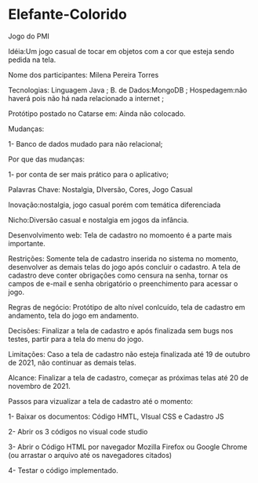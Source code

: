 # Elefante-Colorido
Jogo do PMI

Idéia:Um jogo casual de tocar em objetos com a cor que esteja sendo pedida na tela.

Nome dos participantes: Milena Pereira Torres

Tecnologias: Linguagem Java ; B. de Dados:MongoDB ; Hospedagem:não haverá pois não há nada relacionado a internet ;

Protótipo postado no Catarse em: Ainda não colocado.

Mudanças:

1- Banco de dados mudado para não relacional;

Por que das mudanças:

1- por conta de ser mais prático para o aplicativo;

Palavras Chave: Nostalgia, DIversão, Cores, Jogo Casual

Inovação:nostalgia, jogo casual porém com temática diferenciada

Nicho:Diversão casual e nostalgia em jogos da infância.

Desenvolvimento web: Tela de cadastro no momoento é a parte mais importante.

Restrições: Somente tela de cadastro inserida no sistema no momento, desenvolver as demais telas do jogo após concluir o cadastro. A tela de cadastro deve conter obrigações como censura na senha, tornar os campos de e-mail e senha obrigatório o preenchimento para acessar o jogo.

Regras de negócio: Protótipo de alto nível conlcuído, tela de cadastro em andamento, tela do jogo em andamento.

Decisões: Finalizar a tela de cadastro e após finalizada sem bugs nos testes, partir para a tela do menu do jogo.

Limitações: Caso a tela de cadastro não esteja finalizada até 19 de outubro de 2021, não continuar as demais telas.

Alcance: Finalizar a tela de cadastro, começar as próximas telas até 20 de novembro de 2021.

Passos para vizualizar a tela de cadastro até o momento:

1- Baixar os documentos: Código HMTL, VIsual CSS e Cadastro JS

2- Abrir os 3 códigos no visual code studio

3- Abrir o Código HTML por navegador Mozilla Firefox ou Google Chrome (ou arrastar o arquivo até os navegadores citados)

4- Testar o código implementado.


